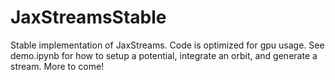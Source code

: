 # JaxStreamsStable
Stable implementation of JaxStreams. 
Code is optimized for gpu usage. See demo.ipynb for how to setup a potential, integrate an orbit, and generate a stream.
More to come!
